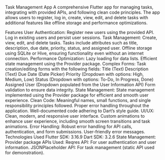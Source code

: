 Task Management App
A comprehensive Flutter app for managing tasks, integrating with provided APIs, and following clean code principles. The app allows users to register, log in, create, view, edit, and delete tasks with additional features like offline storage and performance optimizations.

Features
User Authentication:
Register new users using the provided API.
Log in existing users and persist user sessions.
Task Management:
Create, view, edit, and delete tasks.
Tasks include attributes such as title, description, due date, priority, status, and assigned user.
Offline storage using SQLite or Hive, ensuring functionality even without an internet connection.
Performance Optimization:
Lazy loading for data lists.
Efficient state management using the Provider package.
Complex Forms:
Task creation/editing forms with the following fields:
Title (Text)
Description (Text)
Due Date (Date Picker)
Priority (Dropdown with options: High, Medium, Low)
Status (Dropdown with options: To-Do, In Progress, Done)
Assigned User (Dropdown populated from the User Information API)
Form validation to ensure data integrity.
State Management:
State management implemented using the Provider package for efficient and smooth user experience.
Clean Code:
Meaningful names, small functions, and single responsibility principles followed.
Proper error handling throughout the application.
Well-documented code adhering to Dart’s style guide.
UI/UX:
Clean, modern, and responsive user interface.
Custom animations to enhance user experience, including smooth screen transitions and task animations.
Error Handling:
Robust error handling for API calls, authentication, and form submissions.
User-friendly error messages.
Technologies Used
Flutter SDK: 3.16.9
Dart SDK: 3.2.6
State Management: Provider package
APIs Used:
Reqres API: For user authentication and user information.
JSONPlaceholder API: For task management (static API used for demonstration).
